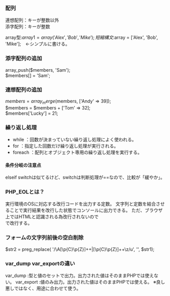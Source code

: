 ### 配列  
連想配列：キーが整数以外  
添字配列：キーが整数  
  
array型:$array1 = array('Alex', 'Bob', 'Mike');  
短縮構文:$array = ['Alex', 'Bob', 'Mike'];　←シンプルに書ける。  
  
### 添字配列の追加  
array_push($members, 'Sam');  
$members[] = 'Sam';  
  
### 連想配列の追加  
$members = array_merge($members, ['Andy' => 39]);  
$members = $members + ['Tom' => 32];  
$members['Lucky'] = 21;	  

### 繰り返し処理
- while   ：回数が決まっていない繰り返し処理によく使われる。
- for     ：指定した回数だけ繰り返し処理が実行される。
- foreach ：配列とオブジェクト専用の繰り返し処理を実行する。
#### 条件分岐の注意点  
elseif switchは似てるけど、switchは判断処理が==なので、比較が「緩やか」。	  

### PHP_EOLとは？
実行環境のOSに対応する改行コードを出力する定数。
文字列と定数を結合させることで実行結果を改行した状態でコンソールに出力できる。
ただ、ブラウザ上ではHTMLと認識される為改行されないので<br>で改行する。

### フォームの文字列前後の空白削除
$str2 = preg_replace( '/\A[\p{C}\p{Z}]++|[\p{C}\p{Z}]++\z/u', '', $str1);

### var_dump var_exportの違い
var_dump   :型と値のセットで出力。出力された値はそのままPHPでは使えない。
var_export :値のみ出力。出力された値はそのままPHPでは使える。
※良し悪しではなく、用途に合わせて使う。
